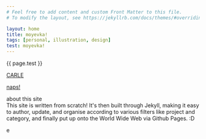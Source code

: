 ```yaml
---
# Feel free to add content and custom Front Matter to this file.
# To modify the layout, see https://jekyllrb.com/docs/themes/#overriding-theme-defaults

layout: home
title: moyevka!
tags: [personal, illustration, design]
test: moyevka!
---
```


<p class="binary">{{ page.test }}</p>

<!-- split -->

<!-- bg -->

<p><a href="/carle" class="carle-title">CARLE</a></p>  

<!-- split -->

<!-- bg: ./assets/splash/naps-splash.png -->

<p><a href="/naps" class="naps-title outlined">naps!</a></p>  

<!-- split -->

about this site  
This site is written from scratch! It's then built through Jekyll, making it easy to author, update, and organise according to various filters like project and category, and finally put up onto the World Wide Web via Github Pages. :D 

<!-- split -->

e